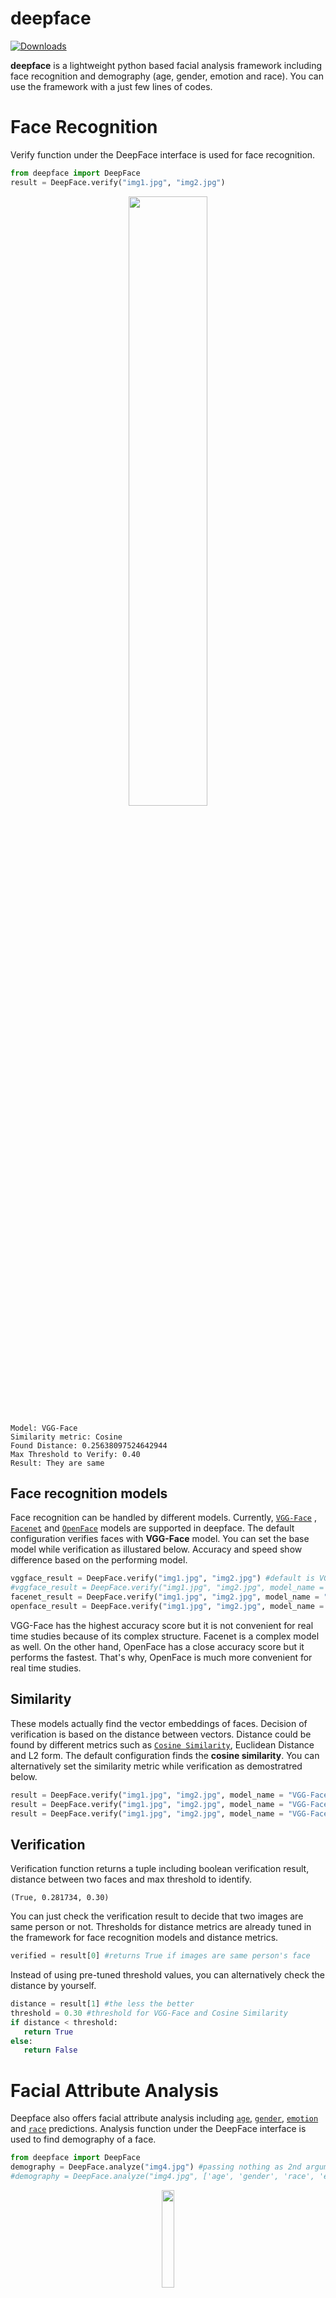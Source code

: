 # deepface

[![Downloads](https://pepy.tech/badge/deepface)](https://pepy.tech/project/deepface)

**deepface** is a lightweight python based facial analysis framework including face recognition and demography (age, gender, emotion and race). You can use the framework with a just few lines of codes.

# Face Recognition

Verify function under the DeepFace interface is used for face recognition.

```python
from deepface import DeepFace
result = DeepFace.verify("img1.jpg", "img2.jpg")
```

<p align="center"><img src="https://raw.githubusercontent.com/serengil/deepface/master/tests/dataset/test-case-1.jpg"  width="50%" height="50%"></p>

```
Model: VGG-Face
Similarity metric: Cosine
Found Distance: 0.25638097524642944
Max Threshold to Verify: 0.40
Result: They are same
```

## Face recognition models

Face recognition can be handled by different models. Currently, [`VGG-Face`](https://sefiks.com/2018/08/06/deep-face-recognition-with-keras/) , [`Facenet`](https://sefiks.com/2018/09/03/face-recognition-with-facenet-in-keras/) and [`OpenFace`](https://sefiks.com/2019/07/21/face-recognition-with-openface-in-keras/) models are supported in deepface. The default configuration verifies faces with **VGG-Face** model. You can set the base model while verification as illustared below. Accuracy and speed show difference based on the performing model.

```python
vggface_result = DeepFace.verify("img1.jpg", "img2.jpg") #default is VGG-Face
#vggface_result = DeepFace.verify("img1.jpg", "img2.jpg", model_name = "VGG-Face")
facenet_result = DeepFace.verify("img1.jpg", "img2.jpg", model_name = "Facenet")
openface_result = DeepFace.verify("img1.jpg", "img2.jpg", model_name = "OpenFace")
```

VGG-Face has the highest accuracy score but it is not convenient for real time studies because of its complex structure. Facenet is a complex model as well. On the other hand, OpenFace has a close accuracy score but it performs the fastest. That's why, OpenFace is much more convenient for real time studies.

## Similarity

These models actually find the vector embeddings of faces. Decision of verification is based on the distance between vectors. Distance could be found by different metrics such as [`Cosine Similarity`](https://sefiks.com/2018/08/13/cosine-similarity-in-machine-learning/), Euclidean Distance and L2 form. The default configuration finds the **cosine similarity**. You can alternatively set the similarity metric while verification as demostratred below.

```python
result = DeepFace.verify("img1.jpg", "img2.jpg", model_name = "VGG-Face", distance_metric = "cosine")
result = DeepFace.verify("img1.jpg", "img2.jpg", model_name = "VGG-Face", distance_metric = "euclidean")
result = DeepFace.verify("img1.jpg", "img2.jpg", model_name = "VGG-Face", distance_metric = "euclidean_l2")
```

## Verification

Verification function returns a tuple including boolean verification result, distance between two faces and max threshold to identify. 

```
(True, 0.281734, 0.30)
```

You can just check the verification result to decide that two images are same person or not. Thresholds for distance metrics are already tuned in the framework for face recognition models and distance metrics.

```python
verified = result[0] #returns True if images are same person's face
```

Instead of using pre-tuned threshold values, you can alternatively check the distance by yourself.

```python
distance = result[1] #the less the better
threshold = 0.30 #threshold for VGG-Face and Cosine Similarity
if distance < threshold:
   return True
else:
   return False
```

# Facial Attribute Analysis

Deepface also offers facial attribute analysis including [`age`](https://sefiks.com/2019/02/13/apparent-age-and-gender-prediction-in-keras/), [`gender`](https://sefiks.com/2019/02/13/apparent-age-and-gender-prediction-in-keras/), [`emotion`](https://sefiks.com/2018/01/01/facial-expression-recognition-with-keras/) and [`race`](https://sefiks.com/2019/11/11/race-and-ethnicity-prediction-in-keras/) predictions. Analysis function under the DeepFace interface is used to find demography of a face.

```python
from deepface import DeepFace
demography = DeepFace.analyze("img4.jpg") #passing nothing as 2nd argument will find everything
#demography = DeepFace.analyze("img4.jpg", ['age', 'gender', 'race', 'emotion']) #identical to above line
```

<p align="center"><img src="https://raw.githubusercontent.com/serengil/deepface/master/tests/dataset/img4-cropped.jpg" width="20%" height="20%"></p>

Analysis function returns a json object.

```
{
   "age": 31.25149216214664
   , "gender": "Woman"
   , "race": {
      "asian": 0.43224629728474007,
      "indian": 1.3657950678941648,
      "black": 0.05537125728443308,
      "white": 75.67231510116548,
      "middle eastern": 13.872351579210257,
      "latino hispanic": 8.601920819397021
   }
   , "dominant_race": "white"
   , "emotion": {
      "angry": 0.08186087173241338,
      "disgust": 2.225523142400352e-06,
      "fear": 0.04342652618288561,
      "happy": 90.62228091028702,
      "sad": 1.1166408126522078,
      "surprise": 0.6784230348078054,
      "neutral": 7.457371945067876
   }
   , "dominant_emotion": "happy"
}
```

Then, you can retrieve the fields of the response object easily in Python.

```python
import json
demography = json.loads(demography)
print("Age: ",demography["age"])
```

# Installation

The easiest way to install deepface is to download it from [PyPI](https://pypi.org/project/deepface/).

```
pip install deepface
```

Alternatively, you can directly download the source code from this repository. **GitHub repo might be newer than the PyPI version**.

```
git clone https://github.com/serengil/deepface.git
cd deepface
pip install -e .
```

Initial tests are run for Python 3.5.5 on Windows 10 but this is an OS-independent framework. Even though pip handles to install dependent libraries, the framework basically needs the following dependencies. You might need the following library requirements if you install the source code from github.

```
pip install numpy==1.14.0
pip install pandas==0.23.4
pip install matplotlib==2.2.2
pip install gdown==3.10.1
pip install opencv-python==3.4.4
pip install tensorflow==1.9.0
pip install keras==2.2.0
pip install tqdm==4.30.0
```

# Disclaimer

Reference face recognition models have different type of licenses. This framework is just a wrapper for those models. That's why, licence types are inherited as well. You should check the licenses for the face recognition models before use.

Herein, [OpenFace](https://github.com/cmusatyalab/openface/blob/master/LICENSE) is licensed under Apache License 2.0, and [Facenet](https://github.com/davidsandberg/facenet/blob/master/LICENSE.md) is licensed under MIT License. They both allow you to use commercial use. On the other hand, [VGG-Face](http://www.robots.ox.ac.uk/~vgg/software/vgg_face/) is licensed under Creative Commons Attribution License. That's why, it is restricted to adopt VGG-Face for commercial use.

# Support

There are many ways to support a project - starring⭐️ the GitHub repos is just one.

# Licence

Deepface is licensed under the MIT License - see [`LICENSE`](https://github.com/serengil/deepface/blob/master/LICENSE) for more details.
